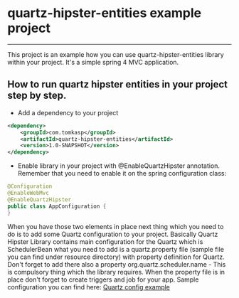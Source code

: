 # quartz-hipster-entities example project

------------------------------------------------------

This project is an example how you can use quartz-hipster-entities library within your project. 
It's a simple spring 4 MVC application. 

## How to run quartz hipster entities in your project step by step. 

* Add a dependency to your project

```xml
<dependency>
    <groupId>com.tomkasp</groupId>
    <artifactId>quartz-hipster-entities</artifactId>
    <version>1.0-SNAPSHOT</version>
</dependency>
```
        
* Enable library in your project with @EnableQuartzHipster annotation. Remember that you need to enable it on the 
spring configuration class: 

```java
@Configuration
@EnableWebMvc
@EnableQuartzHipster
public class AppConfiguration {
}
```

When you have those two elements in place next thing which you need to do is to add some Quartz configuration to your project.
Basically Quartz Hipster Library contains main configuration for the Quartz which is SchedulerBean what you need to add
is a quartz.property file (sample file you can find under resource directory) with property definition for Quartz. 
Don't forget to add there also a property org.quartz.scheduler.name - This is compulsory thing which the library requires. 
When the property file is in place don't forget to create triggers and job for your app. 
Sample configuration you can find here: [Quartz config example](https://github.com/tomkasp/quartz-hipster-entities/blob/master/src/main/java/com/tomkasp/config/QuartzConfig.java)

